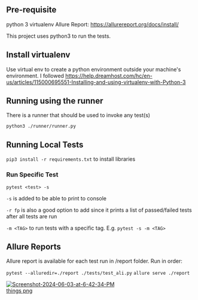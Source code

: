 ********Pre-requisite********
------------------------
python 3
virtualenv
Allure Report: https://allurereport.org/docs/install/

This project uses python3 to run the tests.

Install virtualenv
------------------------
Use virtual env to create a python environment outside your machine's environment.
I followed https://help.dreamhost.com/hc/en-us/articles/115000695551-Installing-and-using-virtualenv-with-Python-3


Running using the runner
------------------------

There is a runner that should be used to invoke any test(s)

``python3 ./runner/runner.py``


Running Local Tests
------------------------------------------------
``pip3 install -r requirements.txt`` to install libraries


### Run Specific Test
``pytest <test> -s``

``-s`` is added to be able to print to console

``-r fp`` is also a good option to add since it prints a list of passed/failed tests after all tests are run

``-m <TAG>`` to run tests with a specific tag. E.g. ``pytest -s -m <TAG>``

Allure Reports
------------------------------------------------

Allure report is available for each test run in /report folder. Run in order:

``pytest --alluredir=./report ./tests/test_ali.py``
``allure serve ./report``

<a href="https://ibb.co/LvK6VG2"><img src="https://i.ibb.co/Ybg8Hrq/Screenshot-2024-06-03-at-6-42-34-PM.png" alt="Screenshot-2024-06-03-at-6-42-34-PM" border="0"></a><br /><a target='_blank' href='https://imgbb.com/'>things png</a><br />
